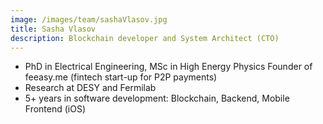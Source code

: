 ```yaml
---
image: /images/team/sashaVlasov.jpg
title: Sasha Vlasov
description: Blockchain developer and System Architect (CTO)
---
```


* PhD in Electrical Engineering, MSc in High Energy Physics Founder of feeasy.me (fintech start-up for P2P payments)
* Research at DESY and Fermilab
* 5+ years in software development: Blockchain, Backend, Mobile Frontend (iOS)